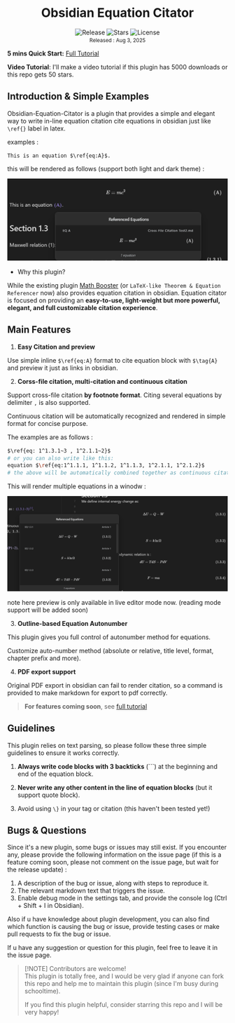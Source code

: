 <h1> <center> Obsidian Equation Citator </center> </h1>

<center><span>
  <img src="https://img.shields.io/badge/Latest%20Version-1.0.0-blue" alt="Release">
  <img src="https://img.shields.io/github/stars/FRIEDparrot/obsidian-equation-citator?style=flat-square&label=Stars&color=yellow" alt="Stars">
  <img src="https://img.shields.io/badge/License-Apache%202.0-red" alt="License">
</span></center>


<center><small> Released : Aug 3, 2025 </small></center>
<p></p>

**5 mins Quick Start:**  [Full Tutorial]( <https://github.com/FRIEDparrot/obsidian-equation-citator/blob/master/tutorial/Equation%20Citator%20Tutorial.md>)

**Video Tutorial**: I'll make a video tutorial if this plugin has 5000 downloads or this repo gets 50 stars.

## Introduction & Simple Examples
Obsidian-Equation-Citator is a plugin that provides a simple and elegant way to write in-line equation citation cite equations in obsidian just like `\ref{}` label in latex.

examples : 
```
This is an equation $\ref{eq:A}$.
```

this will be rendered as follows (support both light and dark theme) : 

<img src="img\most-simple-equation.png" alt="most-simple-equation" style="zoom:67%;" />

- Why this plugin?

While the existing plugin [Math Booster](<https://www.obsidianstats.com/plugins/math-booster>) (or `LaTeX-like Theorem & Equation Referencer` now) also provides equation citation in obsidian. Equation citator is focused on providing an **easy-to-use, light-weight but more powerful, elegant, and full customizable citation experience**.


## Main Features
1. **Easy Citation and preview**

Use simple inline `$\ref{eq:A}` format to cite equation block with `$\tag{A}` and preview it just as links in obsidian.


2. **Corss-file citation, multi-citation and continuous citation**

Support cross-file citation **by footnote format**. Citing several equations by delimiter `,` is also supported.

Continuous citation will be automatically recognized and rendered in simple format for concise purpose.

The examples are as follows : 

```sh
$\ref{eq: 1^1.3.1~3 , 1^2.1.1~2}$
# or you can also write like this: 
equation $\ref{eq:1^1.1.1, 1^1.1.2, 1^1.1.3, 1^2.1.1, 1^2.1.2}$  
# the above will be automatically combined together as continuous citation. 
```

This will render multiple equations in a winodw : 

<img src="img\continuous-cross-file.png" alt="continuous-cross-file" style="zoom:67%;" />

note here preview is only available in live editor mode now. (reading mode support will be added soon) 

3. **Outline-based Equation Autonumber**

This plugin gives you full control of autonumber method for equations.

Customize auto-number method (absolute or relative, title level, format, chapter prefix and more).

4. **PDF export support** 

Original PDF export in obsidian can fail to render citation, so a command is provided to make markdown for export to pdf correctly.


>  **For features coming soon**, see [full tutorial](https://github.com/FRIEDparrot/obsidian-equation-citator/blob/master/tutorial/Equation%20Citator%20Tutorial.md) 


## Guidelines
This plugin relies on text parsing, so please follow these three simple guidelines to ensure it works correctly.

1. **Always write code blocks with 3 backticks** (```)  at the beginning and end of the equation block. 

2. **Never write any other content in the line of equation blocks** (but it support quote block).

3. Avoid using `\}` in your tag or citation (this haven't been tested yet!)


## Bugs & Questions

Since it's a new plugin, some bugs or issues may still exist. If you encounter any, please provide the following information on the issue page (if this is a feature coming soon, please not comment on the issue page, but wait for the release update) : 

1. A description of the bug or issue, along with steps to reproduce it.
2. The relevant markdown text that triggers the issue.  
3. Enable debug mode in the settings tab, and provide the console log (Ctrl + Shift + I in Obsidian). 


Also if u have knowledge about plugin development, you can also find which function is causing the bug or issue, provide testing cases or make pull requests to fix the bug or issue. 


If u have any suggestion or question for this plugin, feel free to leave it in the issue page.

> [!NOTE] Contributors are welcome!   
> This plugin is totally free, and I would be very glad if anyone can fork this repo and help me to maintain this plugin (since I'm busy during schooltime).
> 
> If you find this plugin helpful, consider starring this repo and I will be very happy!

